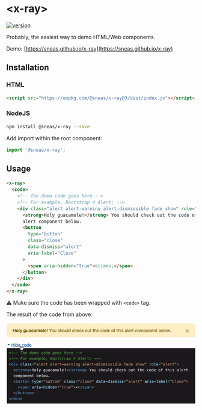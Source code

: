 # \<x-ray>

[![version](https://img.shields.io/npm/v/@sneas/x-ray.svg?style=flat-square)](http://npm.im/@sneas/x-ray)

Probably, the easiest way to demo HTML/Web components.

Demo: [https://sneas.github.io/x-ray](https://sneas.github.io/x-ray)

## Installation

### HTML

```html
<script src="https://unpkg.com/@sneas/x-ray@3/dist/index.js"></script>
```

### NodeJS

```sh
npm install @sneas/x-ray --save
```

Add import within the root component:

```js
import '@sneas/x-ray';
```

## Usage

```html
<x-ray>
  <code>
    <!-- The demo code goes here -->
    <!-- For example, Bootstrap 4 Alert: -->
    <div class="alert alert-warning alert-dismissible fade show" role="alert">
      <strong>Holy guacamole!</strong> You should check out the code of this
      alert component below.
      <button
        type="button"
        class="close"
        data-dismiss="alert"
        aria-label="Close"
      >
        <span aria-hidden="true">&times;</span>
      </button>
    </div>
  </code>
</x-ray>
```

⚠️ Make sure the code has been wrapped with `<code>` tag.

The result of the code from above:

![Preview of Bootstrap 4 Alert Component](docs/bootstrap-alert.gif)
